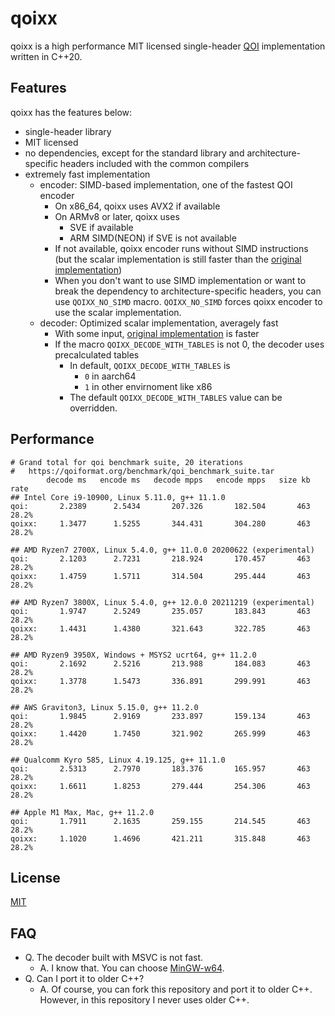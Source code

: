 # qoixx

qoixx is a high performance MIT licensed single-header [QOI](https://github.com/phoboslab/qoi) implementation written in C++20.

## Features

qoixx has the features below:

- single-header library
- MIT licensed
- no dependencies, except for the standard library and architecture-specific headers included with the common compilers
- extremely fast implementation
    - encoder: SIMD-based implementation, one of the fastest QOI encoder
        - On x86_64, qoixx uses AVX2 if available
        - On ARMv8 or later, qoixx uses
            - SVE if available
            - ARM SIMD(NEON) if SVE is not available
        - If not available, qoixx encoder runs without SIMD instructions (but the scalar implementation is still faster than the [original implementation](https://github.com/phoboslab/qoi))
        - When you don't want to use SIMD implementation or want to break the dependency to architecture-specific headers, you can use `QOIXX_NO_SIMD` macro. `QOIXX_NO_SIMD` forces qoixx encoder to use the scalar implementation.
    - decoder: Optimized scalar implementation, averagely fast
        - With some input, [original implementation](https://github.com/phoboslab/qoi) is faster
        - If the macro `QOIXX_DECODE_WITH_TABLES` is not 0, the decoder uses precalculated tables
            - In default, `QOIXX_DECODE_WITH_TABLES` is
                - `0` in aarch64
                - `1` in other envirnoment like x86
            - The default `QOIXX_DECODE_WITH_TABLES` value can be overridden.

## Performance

```
# Grand total for qoi benchmark suite, 20 iterations
#   https://qoiformat.org/benchmark/qoi_benchmark_suite.tar
        decode ms   encode ms   decode mpps   encode mpps   size kb    rate
## Intel Core i9-10900, Linux 5.11.0, g++ 11.1.0
qoi:       2.2389      2.5434       207.326       182.504       463   28.2%
qoixx:     1.3477      1.5255       344.431       304.280       463   28.2%

## AMD Ryzen7 2700X, Linux 5.4.0, g++ 11.0.0 20200622 (experimental)
qoi:       2.1203      2.7231       218.924       170.457       463   28.2%
qoixx:     1.4759      1.5711       314.504       295.444       463   28.2%

## AMD Ryzen7 3800X, Linux 5.4.0, g++ 12.0.0 20211219 (experimental)
qoi:       1.9747      2.5249       235.057       183.843       463   28.2%
qoixx:     1.4431      1.4380       321.643       322.785       463   28.2%

## AMD Ryzen9 3950X, Windows + MSYS2 ucrt64, g++ 11.2.0
qoi:       2.1692      2.5216       213.988       184.083       463   28.2%
qoixx:     1.3778      1.5473       336.891       299.991       463   28.2%

## AWS Graviton3, Linux 5.15.0, g++ 11.2.0
qoi:       1.9845      2.9169       233.897       159.134       463   28.2%
qoixx:     1.4420      1.7450       321.902       265.999       463   28.2%

## Qualcomm Kyro 585, Linux 4.19.125, g++ 11.1.0
qoi:       2.5313      2.7970       183.376       165.957       463   28.2%
qoixx:     1.6611      1.8253       279.444       254.306       463   28.2%

## Apple M1 Max, Mac, g++ 11.2.0
qoi:       1.7911      2.1635       259.155       214.545       463   28.2%
qoixx:     1.1020      1.4696       421.211       315.848       463   28.2%
```

## License

[MIT](https://github.com/wx257osn2/qoixx/blob/master/LICENSE)

## FAQ

- Q. The decoder built with MSVC is not fast.
    - A. I know that. You can choose [MinGW-w64](https://www.mingw-w64.org/).
- Q. Can I port it to older C++?
    - A. Of course, you can fork this repository and port it to older C++.
         However, in this repository I never uses older C++.

